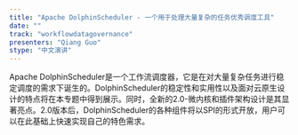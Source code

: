 ```yaml
---
title: "Apache DolphinScheduler - 一个用于处理大量复杂的任务优秀调度工具"
date: "" 
track: "workflowdatagovernance"
presenters: "Qiang Guo"
stype: "中文演讲"
---
```

Apache DolphinScheduler是一个工作流调度器，它是在对大量复杂任务进行稳定调度的需求下诞生的。DolphinScheduler的稳定性和实用性以及面对云原生设计的特点将在本专题中得到展示。同时，全新的2.0-微内核和插件架构设计是其显著亮点。2.0版本后，DolphinScheduler的各种组件将以SPI的形式开放，用户可以在此基础上快速实现自己的特色需求。